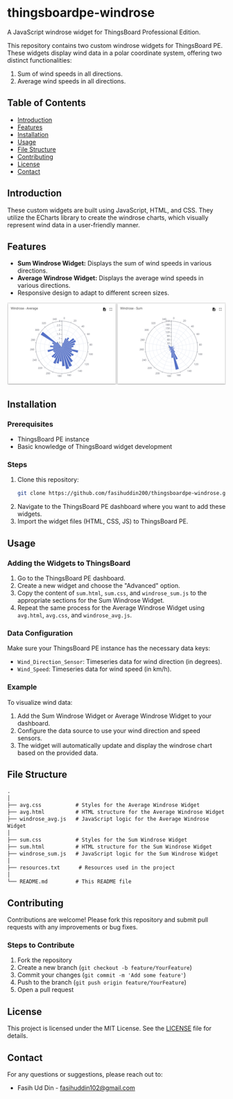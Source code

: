 # thingsboardpe-windrose
A JavaScript windrose widget for ThingsBoard Professional Edition.

This repository contains two custom windrose widgets for ThingsBoard PE. These widgets display wind data in a polar coordinate system, offering two distinct functionalities: 
1. Sum of wind speeds in all directions.
2. Average wind speeds in all directions.

## Table of Contents
- [Introduction](#introduction)
- [Features](#features)
- [Installation](#installation)
- [Usage](#usage)
- [File Structure](#file-structure)
- [Contributing](#contributing)
- [License](#license)
- [Contact](#contact)

## Introduction
These custom widgets are built using JavaScript, HTML, and CSS. They utilize the ECharts library to create the windrose charts, which visually represent wind data in a user-friendly manner.

## Features
- **Sum Windrose Widget:** Displays the sum of wind speeds in various directions.
- **Average Windrose Widget:** Displays the average wind speeds in various directions.
- Responsive design to adapt to different screen sizes.

![Windrose Widgets Screenshot](windroses-screenshot.png)

## Installation
### Prerequisites
- ThingsBoard PE instance
- Basic knowledge of ThingsBoard widget development

### Steps
1. Clone this repository:
    ```sh
    git clone https://github.com/fasihuddin200/thingsboardpe-windrose.git
    ```
2. Navigate to the ThingsBoard PE dashboard where you want to add these widgets.
3. Import the widget files (HTML, CSS, JS) to ThingsBoard PE.

## Usage
### Adding the Widgets to ThingsBoard
1. Go to the ThingsBoard PE dashboard.
2. Create a new widget and choose the "Advanced" option.
3. Copy the content of `sum.html`, `sum.css`, and `windrose_sum.js` to the appropriate sections for the Sum Windrose Widget.
4. Repeat the same process for the Average Windrose Widget using `avg.html`, `avg.css`, and `windrose_avg.js`.

### Data Configuration
Make sure your ThingsBoard PE instance has the necessary data keys:
- `Wind_Direction_Sensor`: Timeseries data for wind direction (in degrees).
- `Wind_Speed`: Timeseries data for wind speed (in km/h).

### Example
To visualize wind data:
1. Add the Sum Windrose Widget or Average Windrose Widget to your dashboard.
2. Configure the data source to use your wind direction and speed sensors.
3. The widget will automatically update and display the windrose chart based on the provided data.

## File Structure
```
.
│
├── avg.css           # Styles for the Average Windrose Widget
├── avg.html          # HTML structure for the Average Windrose Widget
├── windrose_avg.js   # JavaScript logic for the Average Windrose Widget
│
├── sum.css           # Styles for the Sum Windrose Widget
├── sum.html          # HTML structure for the Sum Windrose Widget
├── windrose_sum.js   # JavaScript logic for the Sum Windrose Widget
│
├── resources.txt      # Resources used in the project
│
└── README.md         # This README file
```

## Contributing
Contributions are welcome! Please fork this repository and submit pull requests with any improvements or bug fixes.

### Steps to Contribute
1. Fork the repository
2. Create a new branch (`git checkout -b feature/YourFeature`)
3. Commit your changes (`git commit -m 'Add some feature'`)
4. Push to the branch (`git push origin feature/YourFeature`)
5. Open a pull request

## License
This project is licensed under the MIT License. See the [LICENSE](LICENSE) file for details.

## Contact
For any questions or suggestions, please reach out to:
- Fasih Ud Din - [fasihuddin102@gmail.com](mailto:fasihuddin102@gmail.com)
